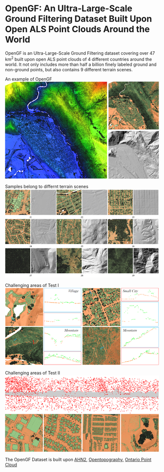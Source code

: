 # OpenGF: An Ultra-Large-Scale Ground Filtering Dataset Built Upon Open ALS Point Clouds Around the World
OpenGF is an Ultra-Large-Scale Ground Filtering dataset covering over 47 km<sup>2</sup> built upon open ALS point clouds of 4 different countries around the world. It not only includes more than half a billion finely labeled ground and non-ground points, but also contains 9 different terrain scenes.

An example of OpenGF
![img](Imgs/figexample.png)

Samples belong to differnt terrain scenes
![img](Imgs/figsample.png)

Challenging areas of Test I
![img](Imgs/figtest1.png)

Challenging areas of Test II
![img](Imgs/figtest2.png)

The OpenGF Dataset is built upon [AHN2](https://downloads.pdok.nl/ahn3-downloadpage), [Opentopography](https://portal.opentopography.org/datasets), [Ontario Point Cloud](https://geohub.lio.gov.on.ca/datasets/adf19376eecd4440a4579a73abe490f5)
